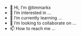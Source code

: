 - 👋 Hi, I’m @timmarkx
- 👀 I’m interested in ...
- 🌱 I’m currently learning ...
- 💞️ I’m looking to collaborate on ...
- 📫 How to reach me ...

<!---
timmarkx/timmarkx is a ✨ special ✨ repository because its `README.md` (this file) appears on your GitHub profile.
You can click the Preview link to take a look at your changes.
--->
